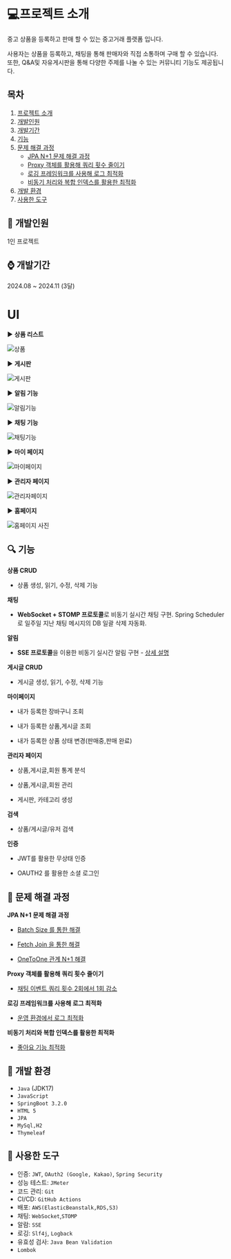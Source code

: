 # :computer:프로젝트 소개 

중고 상품을 등록하고 판매 할 수 있는 중고거래 플랫폼 입니다.

사용자는 상품을 등록하고, 채팅을 통해 판매자와 직접 소통하며 구매 할 수 있습니다.
또한, Q&A및 자유게시판을 통해 다양한 주제를 나눌 수 있는 커뮤니티 기능도 제공됩니다.


## 목차
1. [프로젝트 소개](#computer프로젝트-소개)
2. [개발인원](#walking-개발인원)
3. [개발기간](#watch-개발기간)
4. [기능](#mag-기능)
5. [문제 해결 과정](#문제-해결-과정)
    - [JPA N+1 문제 해결 과정](#jpa-n1-문제-해결-과정)
    - [Proxy 객체를 활용해 쿼리 횟수 줄이기](#proxy-객체를-활용해-쿼리-횟수-줄이기)
    - [로깅 프레임워크를 사용해 로그 최적화](#로깅-프레임워크를-사용해-로그-최적화)
    - [비동기 처리와 복합 인덱스를 활용한 최적화](#비동기-처리와-복합-인덱스를-활용한-최적화)
6. [개발 환경](#low_brightness-개발-환경)
7. [사용한 도구](#wrench-사용한-도구)



## :walking: 개발인원
1인 프로젝트

## :watch: 개발기간

2024.08 ~ 2024.11 (3달)

# UI

 ▶️ **상품 리스트**

 
![상품](https://github.com/user-attachments/assets/7cdccde6-e4a9-49f7-a1bf-ca6f85fbe5ba)


▶️ **게시판**

![게시판](https://github.com/user-attachments/assets/2afb0838-44a8-4b92-bfab-668b0bd16f80)


▶️ **알림 기능**

![알림기능](https://github.com/user-attachments/assets/7aef671e-ae57-42fd-b3e8-e6f8fe0fbf96)


▶️ **채팅 기능**

![채팅기능](https://github.com/user-attachments/assets/1f030a36-d0ae-4d7a-928d-9c0bdbcaa10a)


▶️ **마이 페이지**

![마이페이지](https://github.com/user-attachments/assets/c51379ca-941c-41a8-9f5c-503a75834729)


▶️ **관리자 페이지**

![관리자페이지 ](https://github.com/user-attachments/assets/813c4909-55d1-4301-830c-7ea7fb317e21)

▶️ **홈페이지**

![홈페이지 사진](https://github.com/user-attachments/assets/1ff63b61-56a6-463d-b75f-b2a6bd8fd9e5)


## :mag: 기능

**상품 CRUD** 
- 상품 생성, 읽기, 수정, 삭제 기능

**채팅**
- **WebSocket + STOMP 프로토콜**로 비동기 실시간 채팅 구현. Spring Scheduler로 일주일 지난 채팅 메시지의 DB 일괄 삭제 자동화.

**알림** 
- **SSE 프로토콜**을 이용한 비동기 실시간 알림 구현 -  [상세 설명](https://github.com/creamleeminsoo/UsedPark/wiki/%EC%95%8C%EB%9E%8C-%EA%B8%B0%EB%8A%A5%EA%B5%AC%ED%98%84)

**게시글 CRUD**
- 게시글 생성, 읽기, 수정, 삭제 기능

  
**마이페이지**
 - 내가 등록한 장바구니 조회

   
 - 내가 등록한 상품,게시글 조회

   
 - 내가 등록한 상품 상태 변경(판매중,판매 완료)

**관리자 페이지**
 - 상품,게시글,회원 통계 분석

   
 - 상품,게시글,회원 관리

   
 - 게시판, 카테고리 생성

**검색**
 - 상품/게시글/유저 검색

**인증**
 - JWT를 활용한 무상태 인증

   
 - OAUTH2 를 활용한 소셜 로그인

## 📘 문제 해결 과정

**JPA N+1 문제 해결 과정**


 - [Batch Size 를 통한 해결](https://github.com/creamleeminsoo/UsedPark/wiki/N-1%EB%AC%B8%EC%A0%9C-%ED%95%B4%EA%B2%B0-(Batch-Size))

   
 - [Fetch Join 을 통한 해결](https://github.com/creamleeminsoo/UsedPark/wiki/N-1%EB%AC%B8%EC%A0%9C-%ED%95%B4%EA%B2%B0(FetchJoin))

   
 - [OneToOne 관계 N+1 해결](https://github.com/creamleeminsoo/UsedPark/wiki/N-1%EB%AC%B8%EC%A0%9C-%ED%95%B4%EA%B2%B0(One-To-One-%EA%B4%80%EA%B3%84))


**Proxy 객체를 활용해 쿼리 횟수 줄이기**
 - [채팅 이벤트 쿼리 횟수 2회에서 1회 감소](https://github.com/creamleeminsoo/UsedPark/wiki/Proxy%EA%B0%9D%EC%B2%B4%EB%A5%BC-%EC%82%AC%EC%9A%A9%ED%95%B4-%EC%BF%BC%EB%A6%AC%ED%9A%9F%EC%88%98-%EC%A4%84%EC%9D%B4%EA%B8%B0)



**로깅 프레임워크를 사용해 로그 최적화**
 - [운영 환경에서 로그 최적화](https://github.com/creamleeminsoo/UsedPark/wiki/%EB%A1%9C%EA%B9%85-%ED%94%84%EB%A0%88%EC%9E%84%EC%9B%8C%ED%81%AC%EB%A5%BC-%EC%82%AC%EC%9A%A9%ED%95%B4--%EB%A1%9C%EA%B7%B8-%EC%B5%9C%EC%A0%81%ED%99%94)



**비동기 처리와 복합 인덱스를 활용한 최적화**
 - [좋아요 기능 최적화](https://github.com/creamleeminsoo/UsedPark/wiki/%EC%A2%8B%EC%95%84%EC%9A%94-%EA%B8%B0%EB%8A%A5-%EA%B0%9C%EC%84%A0(%EB%B9%84%EB%8F%99%EA%B8%B0,-%EB%B3%B5%ED%95%A9-%EC%9D%B8%EB%8D%B1%EC%8A%A4))


## :low_brightness: 개발 환경


- `Java` (JDK17)
- `JavaScript`
- `SpringBoot 3.2.0`
- `HTML 5`
- `JPA`
- `MySql,H2`
- `Thymeleaf`

## :wrench: 사용한 도구

- 인증: `JWT`, `OAuth2 (Google, Kakao)`, `Spring Security`
- 성능 테스트: `JMeter`
- 코드 관리: `Git`
- CI/CD: `GitHub Actions`
- 배포: `AWS(ElasticBeanstalk,RDS,S3)`
- 채팅: `WebSocket`,`STOMP`
- 알람: `SSE`
- 로깅: `Slf4j`, `Logback`
- 유효성 검사: `Java Bean Validation`
- `Lombok`

